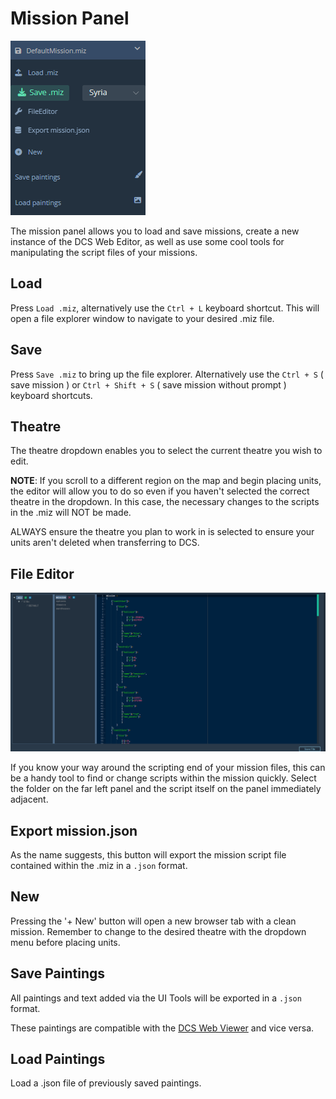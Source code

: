 
# Mission Panel

![Mission](./images/Mission.png)  

The mission panel allows you to load and save missions, create a new instance of the DCS Web Editor, as well as use some cool tools for manipulating the script files of your missions.

## Load

Press `Load .miz`, alternatively use the `Ctrl + L` keyboard shortcut. This will open a file explorer window to navigate to your desired .miz file.

## Save

Press `Save .miz` to bring up the file explorer. Alternatively use the `Ctrl + S` ( save mission ) or `Ctrl + Shift + S` ( save mission without prompt ) keyboard shortcuts. 

## Theatre

The theatre dropdown enables you to select the current theatre you wish to edit.

**NOTE**: If you scroll to a different region on the map and begin placing units, the editor will allow you to do so even if you haven't selected the correct theatre in the dropdown. In this case, the necessary changes to the scripts in the .miz will NOT be made. 

ALWAYS ensure the theatre you plan to work in is selected to ensure your units aren't deleted when transferring to DCS.

## File Editor

![FileEditor](./images/FileEditor.png)

If you know your way around the scripting end of your mission files, this can be a handy tool to find or change scripts within the mission quickly. Select the folder on the far left panel and the script itself on the panel immediately adjacent.

## Export mission.json

As the name suggests, this button will export the mission script file contained within the .miz in a `.json` format.

## New

Pressing the '+ New' button will open a new browser tab with a clean mission. Remember to change to the desired theatre with the dropdown menu before placing units.

## Save Paintings

All paintings and text added via the UI Tools will be exported in a `.json` format.

These paintings are compatible with the [DCS Web Viewer](https://dcs-web-editor.github.io/dcs-web-viewer-deploy/) and vice versa.

## Load Paintings

Load a .json file of previously saved paintings.







